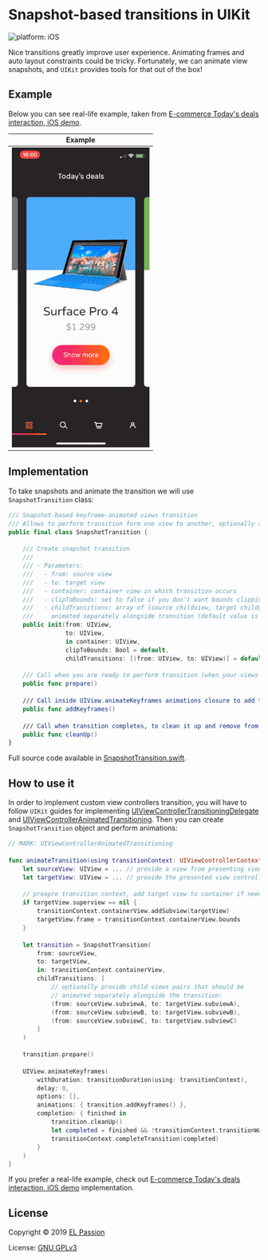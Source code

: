 # Snapshot-based transitions in UIKit

![platform: iOS](https://img.shields.io/badge/platform-iOS-blue.svg)

Nice transitions greatly improve user experience. Animating frames and auto layout constraints could be tricky. Fortunately, we can animate view snapshots, and `UIKit` provides tools for that out of the box!

## Example

Below you can see real-life example, taken from [E-commerce Today's deals interaction, iOS demo](https://github.com/elpassion/ecommerce-ios-demo).

|Example|
|:-:|
|![Preview](preview.gif)|

## Implementation

To take snapshots and animate the transition we will use `SnapshotTransition` class: 

```swift
/// Snapshot-based keyframe-animated views transition
/// Allows to perform transition form one view to another, optionally animating child views
public final class SnapshotTransition {

    /// Create snapshot transition
    ///
    /// - Parameters:
    ///   - from: source view
    ///   - to: target view
    ///   - container: container view in which transition occurs
    ///   - clipToBounds: set to false if you don't want bounds clipping (default value is true)
    ///   - childTransitions: array of (source childview, target childview) tuples that should be
    ///     animated separately alongside transition (default value is an empty array)
    public init(from: UIView,
                to: UIView,
                in container: UIView,
                clipToBounds: Bool = default,
                childTransitions: [(from: UIView, to: UIView)] = default)

    /// Call when you are ready to perform transition (when your views are layed out etc.)
    public func prepare()

    /// Call inside UIView.animateKeyframes animations closure to add transition animation keyframes
    public func addKeyframes()

    /// Call when transition completes, to clean it up and remove from container view
    public func cleanUp()
}
```

Full source code available in [SnapshotTransition.swift](SnapshotTransition.swift).

## How to use it

In order to implement custom view controllers transition, you will have to follow `UIKit` guides for implementing [UIViewControllerTransitioningDelegate](https://developer.apple.com/documentation/uikit/uiviewcontrollertransitioningdelegate) and [UIViewControllerAnimatedTransitioning](https://developer.apple.com/documentation/uikit/uiviewcontrolleranimatedtransitioning). Then you can create `SnapshotTransition` object and perform animations:

```swift
// MARK: UIViewControllerAnimatedTransitioning

func animateTransition(using transitionContext: UIViewControllerContextTransitioning) {
    let sourceView: UIView = ... // provide a view from presenting view controller
    let targetView: UIView = ... // provide the presented view controller's view

    // preapre transition context, add target view to container if needed
    if targetView.superview == nil {
        transitionContext.containerView.addSubview(targetView)
        targetView.frame = transitionContext.containerView.bounds
    }

    let transition = SnapshotTransition(
        from: sourceView, 
        to: targetView,
        in: transitionContext.containerView,
        childTransitions: [
            // optionally provide child views pairs that should be 
            // animated separately alongside the transition:
            (from: sourceView.subviewA, to: targetView.subviewA),
            (from: sourceView.subviewB, to: targetView.subviewB),
            (from: sourceView.subviewC, to: targetView.subviewC)
        ]
    )

    transition.prepare()

    UIView.animateKeyframes(
        withDuration: transitionDuration(using: transitionContext),
        delay: 0,
        options: [],
        animations: { transition.addKeyframes() },
        completion: { finished in
            transition.cleanUp()
            let completed = finished && !transitionContext.transitionWasCancelled
            transitionContext.completeTransition(completed)
        }
    )
}
```

If you prefer a real-life example, check out [E-commerce Today's deals interaction, iOS demo](https://github.com/elpassion/ecommerce-ios-demo) implementation.

## License

Copyright © 2019 [EL Passion](https://www.elpassion.com)

License: [GNU GPLv3](../../LICENSE)
